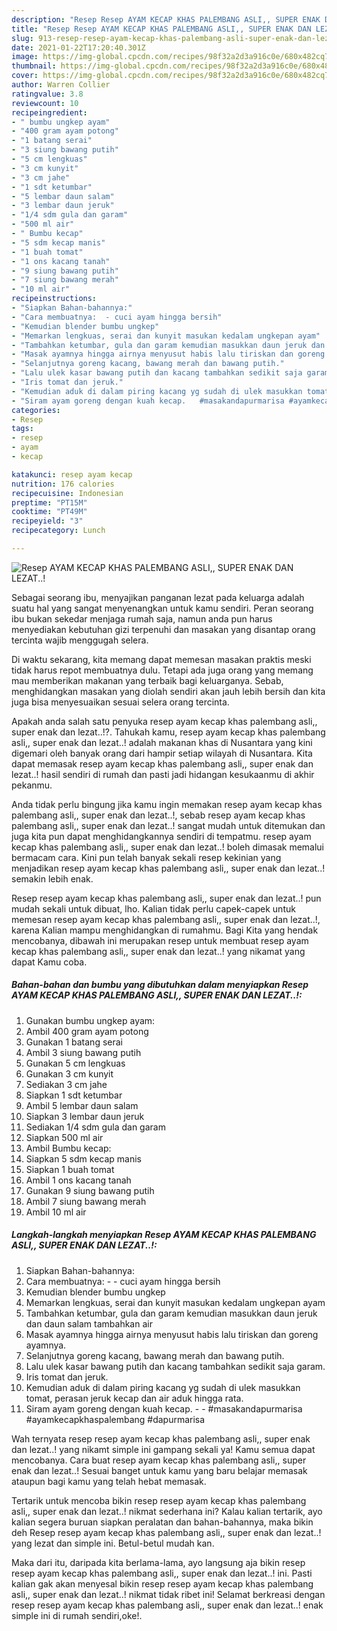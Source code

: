 ```yaml
---
description: "Resep Resep AYAM KECAP KHAS PALEMBANG ASLI,, SUPER ENAK DAN LEZAT..! yang nikmat Untuk Jualan"
title: "Resep Resep AYAM KECAP KHAS PALEMBANG ASLI,, SUPER ENAK DAN LEZAT..! yang nikmat Untuk Jualan"
slug: 913-resep-resep-ayam-kecap-khas-palembang-asli-super-enak-dan-lezat-yang-nikmat-untuk-jualan
date: 2021-01-22T17:20:40.301Z
image: https://img-global.cpcdn.com/recipes/98f32a2d3a916c0e/680x482cq70/resep-ayam-kecap-khas-palembang-asli-super-enak-dan-lezat-foto-resep-utama.jpg
thumbnail: https://img-global.cpcdn.com/recipes/98f32a2d3a916c0e/680x482cq70/resep-ayam-kecap-khas-palembang-asli-super-enak-dan-lezat-foto-resep-utama.jpg
cover: https://img-global.cpcdn.com/recipes/98f32a2d3a916c0e/680x482cq70/resep-ayam-kecap-khas-palembang-asli-super-enak-dan-lezat-foto-resep-utama.jpg
author: Warren Collier
ratingvalue: 3.8
reviewcount: 10
recipeingredient:
- " bumbu ungkep ayam"
- "400 gram ayam potong"
- "1 batang serai"
- "3 siung bawang putih"
- "5 cm lengkuas"
- "3 cm kunyit"
- "3 cm jahe"
- "1 sdt ketumbar"
- "5 lembar daun salam"
- "3 lembar daun jeruk"
- "1/4 sdm gula dan garam"
- "500 ml air"
- " Bumbu kecap"
- "5 sdm kecap manis"
- "1 buah tomat"
- "1 ons kacang tanah"
- "9 siung bawang putih"
- "7 siung bawang merah"
- "10 ml air"
recipeinstructions:
- "Siapkan Bahan-bahannya:"
- "Cara membuatnya:  - cuci ayam hingga bersih"
- "Kemudian blender bumbu ungkep"
- "Memarkan lengkuas, serai dan kunyit masukan kedalam ungkepan ayam"
- "Tambahkan ketumbar, gula dan garam kemudian masukkan daun jeruk dan daun salam tambahkan air"
- "Masak ayamnya hingga airnya menyusut habis lalu tiriskan dan goreng ayamnya."
- "Selanjutnya goreng kacang, bawang merah dan bawang putih."
- "Lalu ulek kasar bawang putih dan kacang tambahkan sedikit saja garam."
- "Iris tomat dan jeruk."
- "Kemudian aduk di dalam piring kacang yg sudah di ulek masukkan tomat, perasan jeruk kecap dan air aduk hingga rata."
- "Siram ayam goreng dengan kuah kecap.   #masakandapurmarisa #ayamkecapkhaspalembang #dapurmarisa"
categories:
- Resep
tags:
- resep
- ayam
- kecap

katakunci: resep ayam kecap 
nutrition: 176 calories
recipecuisine: Indonesian
preptime: "PT15M"
cooktime: "PT49M"
recipeyield: "3"
recipecategory: Lunch

---
```



![Resep AYAM KECAP KHAS PALEMBANG ASLI,, SUPER ENAK DAN LEZAT..!](https://img-global.cpcdn.com/recipes/98f32a2d3a916c0e/680x482cq70/resep-ayam-kecap-khas-palembang-asli-super-enak-dan-lezat-foto-resep-utama.jpg)

Sebagai seorang ibu, menyajikan panganan lezat pada keluarga adalah suatu hal yang sangat menyenangkan untuk kamu sendiri. Peran seorang ibu bukan sekedar menjaga rumah saja, namun anda pun harus menyediakan kebutuhan gizi terpenuhi dan masakan yang disantap orang tercinta wajib menggugah selera.

Di waktu  sekarang, kita memang dapat memesan masakan praktis meski tidak harus repot membuatnya dulu. Tetapi ada juga orang yang memang mau memberikan makanan yang terbaik bagi keluarganya. Sebab, menghidangkan masakan yang diolah sendiri akan jauh lebih bersih dan kita juga bisa menyesuaikan sesuai selera orang tercinta. 



Apakah anda salah satu penyuka resep ayam kecap khas palembang asli,, super enak dan lezat..!?. Tahukah kamu, resep ayam kecap khas palembang asli,, super enak dan lezat..! adalah makanan khas di Nusantara yang kini digemari oleh banyak orang dari hampir setiap wilayah di Nusantara. Kita dapat memasak resep ayam kecap khas palembang asli,, super enak dan lezat..! hasil sendiri di rumah dan pasti jadi hidangan kesukaanmu di akhir pekanmu.

Anda tidak perlu bingung jika kamu ingin memakan resep ayam kecap khas palembang asli,, super enak dan lezat..!, sebab resep ayam kecap khas palembang asli,, super enak dan lezat..! sangat mudah untuk ditemukan dan juga kita pun dapat menghidangkannya sendiri di tempatmu. resep ayam kecap khas palembang asli,, super enak dan lezat..! boleh dimasak memalui bermacam cara. Kini pun telah banyak sekali resep kekinian yang menjadikan resep ayam kecap khas palembang asli,, super enak dan lezat..! semakin lebih enak.

Resep resep ayam kecap khas palembang asli,, super enak dan lezat..! pun mudah sekali untuk dibuat, lho. Kalian tidak perlu capek-capek untuk memesan resep ayam kecap khas palembang asli,, super enak dan lezat..!, karena Kalian mampu menghidangkan di rumahmu. Bagi Kita yang hendak mencobanya, dibawah ini merupakan resep untuk membuat resep ayam kecap khas palembang asli,, super enak dan lezat..! yang nikamat yang dapat Kamu coba.

<!--inarticleads1-->

##### Bahan-bahan dan bumbu yang dibutuhkan dalam menyiapkan Resep AYAM KECAP KHAS PALEMBANG ASLI,, SUPER ENAK DAN LEZAT..!:

1. Gunakan  bumbu ungkep ayam:
1. Ambil 400 gram ayam potong
1. Gunakan 1 batang serai
1. Ambil 3 siung bawang putih
1. Gunakan 5 cm lengkuas
1. Gunakan 3 cm kunyit
1. Sediakan 3 cm jahe
1. Siapkan 1 sdt ketumbar
1. Ambil 5 lembar daun salam
1. Siapkan 3 lembar daun jeruk
1. Sediakan 1/4 sdm gula dan garam
1. Siapkan 500 ml air
1. Ambil  Bumbu kecap:
1. Siapkan 5 sdm kecap manis
1. Siapkan 1 buah tomat
1. Ambil 1 ons kacang tanah
1. Gunakan 9 siung bawang putih
1. Ambil 7 siung bawang merah
1. Ambil 10 ml air




<!--inarticleads2-->

##### Langkah-langkah menyiapkan Resep AYAM KECAP KHAS PALEMBANG ASLI,, SUPER ENAK DAN LEZAT..!:

1. Siapkan Bahan-bahannya:
1. Cara membuatnya: -  - cuci ayam hingga bersih
1. Kemudian blender bumbu ungkep
1. Memarkan lengkuas, serai dan kunyit masukan kedalam ungkepan ayam
1. Tambahkan ketumbar, gula dan garam kemudian masukkan daun jeruk dan daun salam tambahkan air
1. Masak ayamnya hingga airnya menyusut habis lalu tiriskan dan goreng ayamnya.
1. Selanjutnya goreng kacang, bawang merah dan bawang putih.
1. Lalu ulek kasar bawang putih dan kacang tambahkan sedikit saja garam.
1. Iris tomat dan jeruk.
1. Kemudian aduk di dalam piring kacang yg sudah di ulek masukkan tomat, perasan jeruk kecap dan air aduk hingga rata.
1. Siram ayam goreng dengan kuah kecap. -  -  #masakandapurmarisa #ayamkecapkhaspalembang #dapurmarisa




Wah ternyata resep resep ayam kecap khas palembang asli,, super enak dan lezat..! yang nikamt simple ini gampang sekali ya! Kamu semua dapat mencobanya. Cara buat resep ayam kecap khas palembang asli,, super enak dan lezat..! Sesuai banget untuk kamu yang baru belajar memasak ataupun bagi kamu yang telah hebat memasak.

Tertarik untuk mencoba bikin resep resep ayam kecap khas palembang asli,, super enak dan lezat..! nikmat sederhana ini? Kalau kalian tertarik, ayo kalian segera buruan siapkan peralatan dan bahan-bahannya, maka bikin deh Resep resep ayam kecap khas palembang asli,, super enak dan lezat..! yang lezat dan simple ini. Betul-betul mudah kan. 

Maka dari itu, daripada kita berlama-lama, ayo langsung aja bikin resep resep ayam kecap khas palembang asli,, super enak dan lezat..! ini. Pasti kalian gak akan menyesal bikin resep resep ayam kecap khas palembang asli,, super enak dan lezat..! nikmat tidak ribet ini! Selamat berkreasi dengan resep resep ayam kecap khas palembang asli,, super enak dan lezat..! enak simple ini di rumah sendiri,oke!.

